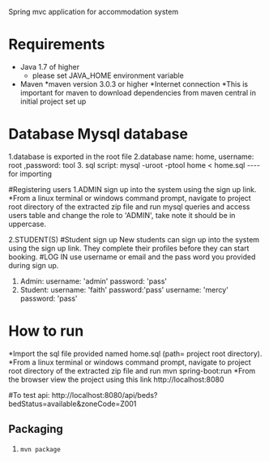 Spring mvc application for accommodation system
# Requirements

* Java 1.7 of higher
    * please set JAVA_HOME environment variable 
* Maven
    *maven version 3.0.3 or higher
*Internet connection
    *This is important for maven to download dependencies from maven central in initial project set up
# Database Mysql database
   1.database is exported in the root file
   2.database name: home, username: root ,password: tool
   3. sql script: mysql -uroot -ptool home < home.sql ----for importing

#Registering users
  1.ADMIN
     sign up into the system using the sign up link.
     *From a linux terminal or windows command prompt, navigate to project root directory of the extracted zip file and
        run mysql queries and access users table and change the role to 'ADMIN', take note it should be in uppercase.

  2.STUDENT(S)
 #Student sign up
   New students can sign up into the system using the sign up link.
   They complete their profiles before they can start booking.
#LOG IN
   use username or email and the pass word you provided during sign up.
   1. Admin: username: 'admin' password: 'pass'
   2. Student: username: 'faith' password:'pass'
               username: 'mercy' password: 'pass'

# How to run
  *Import the sql file provided named home.sql (path= project root directory).
  *From a linux terminal or windows command prompt, navigate to project root directory of the extracted zip file and
   run mvn spring-boot:run
  *From the browser view the project using this link http://localhost:8080

  #To test api:
  http://localhost:8080/api/beds?bedStatus=available&zoneCode=Z001

## Packaging
  1. `mvn package`
